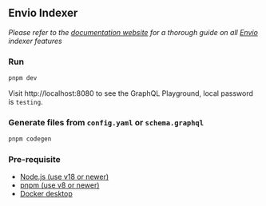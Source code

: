 ## Envio Indexer

*Please refer to the [documentation website](https://docs.envio.dev) for a thorough guide on all [Envio](https://envio.dev) indexer features*

### Run

```bash
pnpm dev
```

Visit http://localhost:8080 to see the GraphQL Playground, local password is `testing`.

### Generate files from `config.yaml` or `schema.graphql`

```bash
pnpm codegen
```

### Pre-requisite

- [Node.js (use v18 or newer)](https://nodejs.org/en/download/current)
- [pnpm (use v8 or newer)](https://pnpm.io/installation)
- [Docker desktop](https://www.docker.com/products/docker-desktop/)

